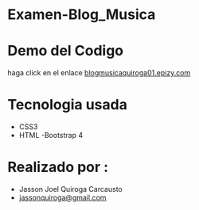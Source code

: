 # Examen-Blog_Musica
# Demo del Codigo
haga click en el enlace [blogmusicaquiroga01.epizy.com](blogmusicaquiroga01.epizy.com)

# Tecnologia usada
- CSS3
- HTML
-Bootstrap 4

# Realizado por :
- Jasson Joel Quiroga Carcausto
- jassonquiroga@gmail.com
